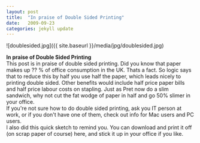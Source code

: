 ```yaml
---
layout: post
title:  "In praise of Double Sided Printing"
date:   2009-09-23
categories: jekyll update
---
```

![doublesided.jpg]({{ site.baseurl }}/media/jpg/doublesided.jpg)

__In praise of Double Sided Printing__  
This post is in praise of double sided printing.  Did you know that paper makes up ?? % of office consumption in the UK.  Thats a fact.  So logic says that to reduce this by half you use half the paper, which leads nicely to printing double sided.  Other benefits would include half price paper bills and half price labour costs on stapling.  Just as Pret now do a slim sandwich, why not cut the fat wodge of paper in half and go 50% slimer in your office.  
If you're not sure how to do double sided printing, ask you IT person at work, or if you don't have one of them, check out info for Mac users and PC users.  
I also did this quick sketch to remind you.  You can download and print it off (on scrap paper of course) here, and stick it up in your office if you like.
